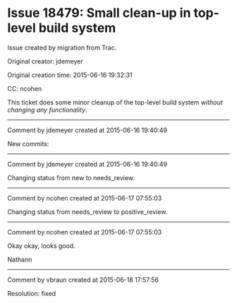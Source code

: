 # Issue 18479: Small clean-up in top-level build system

Issue created by migration from Trac.

Original creator: jdemeyer

Original creation time: 2015-06-16 19:32:31

CC:  ncohen

This ticket does some minor cleanup of the top-level build system _without changing any functionality_.


---

Comment by jdemeyer created at 2015-06-16 19:40:49

New commits:


---

Comment by jdemeyer created at 2015-06-16 19:40:49

Changing status from new to needs_review.


---

Comment by ncohen created at 2015-06-17 07:55:03

Changing status from needs_review to positive_review.


---

Comment by ncohen created at 2015-06-17 07:55:03

Okay okay, looks good.

Nathann


---

Comment by vbraun created at 2015-06-18 17:57:56

Resolution: fixed
